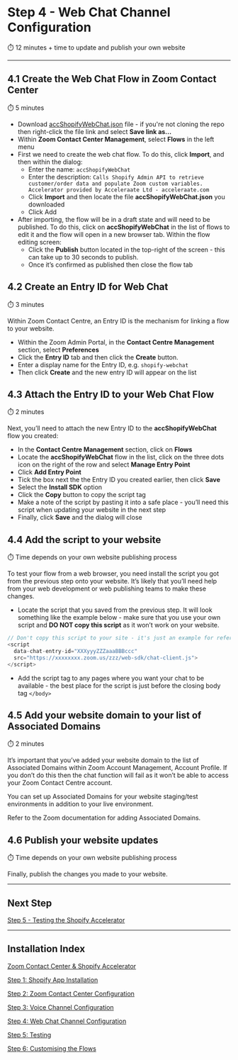 # Step 4 - Web Chat Channel Configuration

⏱️ 12 minutes + time to update and publish your own website

---

## 4.1 Create the Web Chat Flow in Zoom Contact Center

⏱️ 5 minutes

- Download [accShopifyWebChat.json](../accShopifyWebChat.json) file - if you're not cloning the repo then right-click the file link and select **Save link as...**
- Within **Zoom Contact Center Management**, select **Flows** in the left menu
- First we need to create the web chat flow. To do this, click **Import**, and then within the dialog:
  - Enter the name: `accShopifyWebChat`
  - Enter the description: `Calls Shopify Admin API to retrieve customer/order data and populate Zoom custom variables. Accelerator provided by Acceleraate Ltd - acceleraate.com`
  - Click **Import** and then locate the file **accShopifyWebChat.json** you downloaded
  - Click Add
- After importing, the flow will be in a draft state and will need to be published. To do this, click on **accShopifyWebChat** in the list of flows to edit it and the flow will open in a new browser tab. Within the flow editing screen:
  - Click the **Publish** button located in the top-right of the screen - this can take up to 30 seconds to publish.
  - Once it’s confirmed as published then close the flow tab

## 4.2 Create an Entry ID for Web Chat

⏱️ 3 minutes

Within Zoom Contact Centre, an Entry ID is the mechanism for linking a flow to your website.

- Within the Zoom Admin Portal, in the **Contact Centre Management** section, select **Preferences**
- Click the **Entry ID** tab and then click the **Create** button.
- Enter a display name for the Entry ID, e.g. `shopify-webchat`
- Then click **Create** and the new entry ID will appear on the list

## 4.3 Attach the Entry ID to your Web Chat Flow

⏱️ 2 minutes

Next, you’ll need to attach the new Entry ID to the **accShopifyWebChat** flow you created:

- In the **Contact Centre Management** section, click on **Flows**
- Locate the **accShopifyWebChat** flow in the list, click on the three dots icon on the right of the row and select **Manage Entry Point**
- Click **Add Entry Point**
- Tick the box next the the Entry ID you created earlier, then click **Save**
- Select the **Install SDK** option
- Click the **Copy** button to copy the script tag
- Make a note of the script by pasting it into a safe place - you’ll need this script when updating your website in the next step
- Finally, click **Save** and the dialog will close

## 4.4 Add the script to your website

⏱️ Time depends on your own website publishing process

To test your flow from a web browser, you need install the script you got from the previous step onto your website. It’s likely that you’ll need help from your web development or web publishing teams to make these changes.

- Locate the script that you saved from the previous step. It will look something like the example below - make sure that you use your own script and **DO NOT copy this script** as it won’t work on your website.

```JavaScript
// Don't copy this script to your site - it's just an example for reference
<script
  data-chat-entry-id="XXXyyyZZZaaaBBBccc"
  src="https://xxxxxxxx.zoom.us/zzz/web-sdk/chat-client.js">
</script>
```

- Add the script tag to any pages where you want your chat to be available - the best place for the script is just before the closing body tag `</body>`

## 4.5 Add your website domain to your list of Associated Domains

⏱️ 2 minutes

It’s important that you’ve added your website domain to the list of Associated Domains within Zoom Account Management, Account Profile. If you don’t do this then the chat function will fail as it won’t be able to access your Zoom Contact Centre account.

You can set up Associated Domains for your website staging/test environments in addition to your live environment.

Refer to the Zoom documentation for adding Associated Domains.

## 4.6 Publish your website updates

⏱️ Time depends on your own website publishing process

Finally, publish the changes you made to your website.

---

## Next Step

[Step 5 - Testing the Shopify Accelerator](step-5.md)

---

## Installation Index

[Zoom Contact Center &amp; Shopify Accelerator](../README.md)

[Step 1: Shopify App Installation](step-1.md)

[Step 2: Zoom Contact Center Configuration](step-2.md)

[Step 3: Voice Channel Configuration](step-3.md)

[Step 4: Web Chat Channel Configuration](step-4.md)

[Step 5: Testing](step-5.md)

[Step 6: Customising the Flows](step-6.md)
